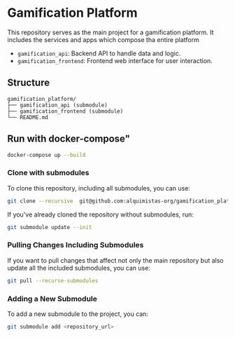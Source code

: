 # Gamification Platform

This repository serves as the main project for a gamification platform. It includes the services and apps which compose tha entire platform

- `gamification_api`: Backend API to handle data and logic.
- `gamification_frontend`: Frontend web interface for user interaction.

## Structure

```plaintext
gamification_platform/
├── gamification_api (submodule)
├── gamification_frontend (submodule)
└── README.md
```

## Run with docker-compose"
```bash
docker-compose up --build
```

### Clone with submodules

To clone this repository, including all submodules, you can use:

```bash
git clone --recursive  git@github.com:alquimistas-org/gamification_platform.git
```

If you've already cloned the repository without submodules, run:

```bash
git submodule update --init
```

### Pulling Changes Including Submodules

If you want to pull changes that affect not only the main repository but also update all the included submodules, you can use:

```bash
git pull --recurse-submodules
```

### Adding a New Submodule

To add a new submodule to the project, you can:

```bash
git submodule add <repository_url>
```
